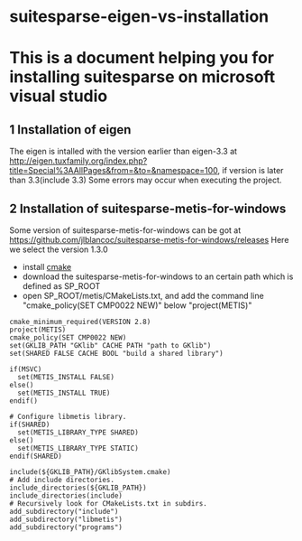 # suitesparse-eigen-vs-installation
This is a document helping you for installing suitesparse on microsoft visual studio
===============================================================================
1 Installation of eigen 
------------------
The eigen is intalled with the version earlier than eigen-3.3 at http://eigen.tuxfamily.org/index.php?title=Special%3AAllPages&from=&to=&namespace=100, if version is later than 3.3(include 3.3) Some errors may
occur when executing the project.

2 Installation of suitesparse-metis-for-windows
---------------------------------------------
Some version of suitesparse-metis-for-windows can be got at https://github.com/jlblancoc/suitesparse-metis-for-windows/releases
Here we select the version 1.3.0

* install [cmake](https://cmake.org/)
* download the suitesparse-metis-for-windows to an certain path which is defined as SP_ROOT
* open SP_ROOT/metis/CMakeLists.txt, and add the command line "cmake_policy(SET CMP0022 NEW)" below "project(METIS)" 

```
cmake_minimum_required(VERSION 2.8)
project(METIS)
cmake_policy(SET CMP0022 NEW)
set(GKLIB_PATH "GKlib" CACHE PATH "path to GKlib")
set(SHARED FALSE CACHE BOOL "build a shared library")
 
if(MSVC)
  set(METIS_INSTALL FALSE)
else()
  set(METIS_INSTALL TRUE)
endif()
 
# Configure libmetis library.
if(SHARED)
  set(METIS_LIBRARY_TYPE SHARED)
else()
  set(METIS_LIBRARY_TYPE STATIC)
endif(SHARED)
 
include(${GKLIB_PATH}/GKlibSystem.cmake)
# Add include directories.
include_directories(${GKLIB_PATH})
include_directories(include)
# Recursively look for CMakeLists.txt in subdirs.
add_subdirectory("include")
add_subdirectory("libmetis")
add_subdirectory("programs")

```

